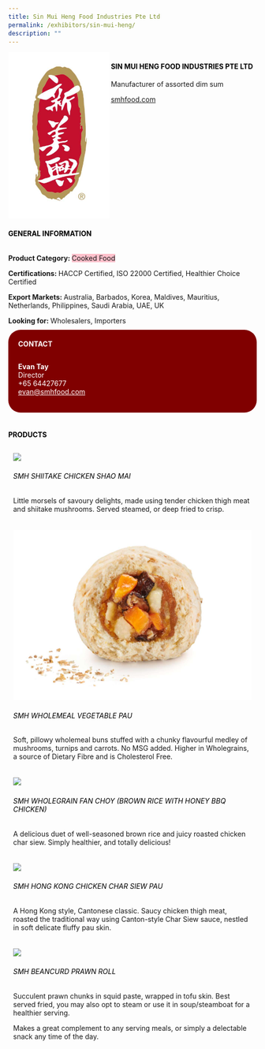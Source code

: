 ```yaml
---
title: Sin Mui Heng Food Industries Pte Ltd
permalink: /exhibitors/sin-mui-heng/
description: ""
---
```

<head>
	<div class="flex-paragraph">
		<!--hi there! this is a comment and will provide you with instructional guides-->
		<!--insert booth number here!-->
		<p style="text-transform: uppercase"></p></div>
			<div class="flex-container" style="display: flex; flex-wrap: wrap;">
				<!--insert DOWNLOAD link of company logo between the " marks!-->
			<div class="card sgds" style="flex: 1 1 40%; display: block;"><img src="/images/smh.png"></div>
	<div class="card-sgds" style="flex: 1 1 58%; display: block; margin-left: 3px">
		<h4 style="text-transform: uppercase; color: black;"><!--insert the exhibitor's name between the <b> tags here--><b>Sin Mui Heng Food Industries Pte Ltd</b></h4><!--insert the exhibitor's description between the <p> tags here-->
		<p>Manufacturer of assorted dim sum</p>
		<!--insert the exhibitor's website link, making sure there is "https:// www." present please. make sure the entire https link goes in between the " marks-->
		<p><a href="http://smhfood.com/" target="_blank"><!--insert the www website link here (no need for https)-->smhfood.com</a></p>
	</div>
</div>
</head>

<body>
	<h4 style="text-transform: uppercase; color: black;"><b>General Information</b></h4>
		<div class="flex-container" style="display: flex; flex-wrap: wrap;">
			<div class="card sgds" style="flex: 1 1 65%; display: block; align-self: stretch">
			<div class="flex-paragraph">
			<p><b>Product Category: </b><span style=" background-color: pink; border-radius: 10 px;"><!--insert the exhibitor's pdt cat between the <p> tags here-->Cooked Food</span></p> 
				<p><b>Certifications: </b><!--insert all the exhibitor's certifications between the </b> and </p> here-->HACCP Certified, ISO 22000 Certified, Healthier Choice Certified</p>
			<p><b>Export Markets: </b><!--insert all the exhibitor's export markets between the </b> and </p> here-->Australia, Barbados, Korea, Maldives, Mauritius, Netherlands, Philippines, Saudi Arabia, UAE, UK</p>
			<p style="margin-bottom: 10px;"><b>Looking for: </b><!--insert all the exhibitor's potential business partners between the </b> and </p> here-->Wholesalers, Importers</p>
			</div>
		</div>
		<div class="card sgds" style="flex: 1 1 35%; padding: 10px; display: block; background-color: maroon; border-radius: 25px; align-self: center;">
		<h4 style="color: white; margin-top: 10px; margin-left: 10px;">CONTACT</h4>
		<div class="flex-paragraph">
			<!--replace with exhibitor's: -->
			<p style="padding: 10px; color: white;"><b><!-- POC name-->Evan Tay</b><br><!-- designation-->Director<br><!--contact number-->+65 64427677<br><!-- for linking purposes, insert their email after "mailto:"...--><a href="mailto:evan@smhfood.com" style="color: white;"><!--...and also include the display email before </a> here-->evan@smhfood.com</a></p>
		</div>
			</div>
		</div>
	<br>
		<h4 style="text-transform: uppercase; color: black;"><b>products</b></h4>
<div style="display: flex; flex-wrap: wrap;">
  <div class="card sgds" style="flex: 1 1 47%; margin: 10px; display: block;"><!--insert the exhibitor's DOWNLOAD image for product between the " marks here-->
	<div class="flex-image" style="display: block;"><img src="https://drive.google.com/u/0/uc?id=1VmDQ3FYtc4tZ3lHHVVoAo3Gm34FoafMi&export=download"></div>
	<div class="flex-paragraph">
		<h6 style="text-transform: uppercase; color: black;"><!--insert product name before </h6> and product description after <p>-->SMH Shiitake Chicken Shao Mai</h6>
		<p>Little morsels of savoury delights, made using tender chicken thigh meat and shiitake mushrooms. Served steamed, or deep fried to crisp.</p></div>
	</div>
		<div class="card sgds" style="flex: 1 1 47%; margin: 10px; display: block;">
		<div class="flex-image" style="display: block;"><img src="/images/smh-veggie.png"></div>
	<div class="flex-paragraph">
		<h6 style="text-transform: uppercase; color: black;">SMH Wholemeal Vegetable Pau</h6>
		<p>Soft, pillowy wholemeal buns stuffed with a chunky flavourful medley of mushrooms, turnips and carrots. No MSG added. 
Higher in Wholegrains, a source of Dietary Fibre and is Cholesterol Free. </p></div>
	</div>
		<div class="card sgds" style="flex: 1 1 47%; margin: 10px; display: block;">
		<div class="flex-image" style="display: block;"><img src="https://drive.google.com/u/0/uc?id=1OdL1NeuM4YTofxJC-NDL-OZc1UHbdlfT&export=download"></div>
	<div class="flex-paragraph">
		<h6 style="text-transform: uppercase; color: black;">SMH Wholegrain Fan Choy (Brown Rice with Honey BBQ Chicken)</h6>
		<p>A delicious duet of well-seasoned brown rice and juicy roasted chicken char siew.
Simply healthier, and totally delicious!</p></div>
		</div>
		<div class="card sgds" style="flex: 1 1 47%; margin: 10px; display: block;">
		<div class="flex-image" style="display: block;"><img src="https://drive.google.com/u/0/uc?id=1sET-D0qdvXGNAaq_vcfCZEryLpjRmswq&export=download"></div>
	<div class="flex-paragraph">
		<h6 style="text-transform: uppercase; color: black;">SMH Hong Kong Chicken Char Siew Pau</h6>
		<p>A Hong Kong style, Cantonese classic. Saucy chicken thigh meat, roasted the traditional way using Canton-style Char Siew sauce, nestled in soft delicate fluffy pau skin.</p></div>
	</div>
		<div class="card sgds" style="flex: 1 1 47%; margin: 10px; display: block;">
		<div class="flex-image" style="display: block;"><img src="https://drive.google.com/u/0/uc?id=1A_Wc_nO61AGMCJZ6kEdWzTNo3U-Ji2Ul&export=download"></div>
	<div class="flex-paragraph">
		<h6 style="text-transform: uppercase; color: black;">SMH Beancurd Prawn Roll</h6>
		<p>Succulent prawn chunks in squid paste, wrapped in tofu skin. Best served fried, you may also opt to steam or use it in soup/steamboat for a healthier serving. 
			
Makes a great complement to any serving meals, or simply a delectable snack any time of the day.</p></div>
	</div>
	<!--don't delete these 2 tags. double check how the layout looks on the right too and lemme know if there are any problems! thank u so much for ur hardwork!-->
	</div>
</body>